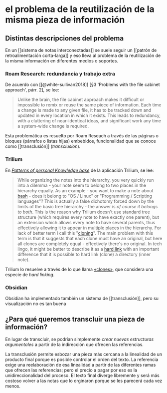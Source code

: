 # el problema de la reutilización de la misma pieza de información
## Distintas descripciones del problema

En un [[sistema de notas interconectadas]] se suele seguir un [[patrón de retroalimentación corta-larga]] y eso lleva al problema de la reutilización de la misma información en diferentes medios o soportes.

### Roam Research: redundancia y trabajo extra

De acuerdo con [[@white-sullivan2018]] [§3 'Problems with the file cabinet approach', párr. 2], se lee:

>Unlike the brain, the file cabinet approach makes it difficult or impossible to remix or reuse the same piece of information. Each time a change is made to any given file, it has to be tracked down and updated in every location in which it exists. This leads to redundancy, with a cluttering of near-identical ideas, and significant work any time a system-wide change is required.

Esta problemática es resuelto por Roam Reseach a través de las páginas o bloques (párrafos o listas hijas) embebidos, funcionalidad que se conoce como [[transclusión]] (*transclusion*).

### Trilium

En [*Patterns of personal Knowledge base*](https://github.com/zadam/trilium/wiki/Patterns-of-personal-knowledge-base) de la aplicación Trilium, se lee:

>While organizing the notes into the hierarchy, you very quickly run into a dilemma - your note seem to belong to two places in the hierarchy equally. As an example - you want to make a note about [bash](https://en.wikipedia.org/wiki/Bash_(Unix_shell)) - does it belong to "OS / Linux" or "Programming / Scripting languages"? This is actually a false dichotomy forced down by the limits of the basic tree hierarchy - the answer is _of course it belongs to both_. This is the reason why Trilium doesn't use standard tree structure (which requires every note to have exactly one parent), but an extension which allows every note to have several parents, thus effectively allowing it to appear in multiple places in the hierarchy. For lack of better term I call this "[cloning](https://github.com/zadam/trilium/wiki/Cloning-notes)". The main problem with this term is that it suggests that each clone must have an original, but here all clones are completely equal - effectively there's no original.
>In tech lingo, it might be better to describe it as a [hard link](https://en.wikipedia.org/wiki/Hard_link) with an important difference that it is possible to hard link (clone) a directory (inner note).

Trilium lo resuelve a través de lo que llama [«clones»](https://github.com/zadam/trilium/wiki/Cloning-notes), que considera una especie de *hard linking*.

### Obsidian

Obsidian ha implementado también un sistema de [[transclusión]], pero su visualización no es tan buena

## ¿Para qué queremos transcluir una pieza de información? 
En lugar de transcluir, se podrían simplemente *crear nuevas estructuras argumentales* a partir de la indirección que ofrecen las referencias. 

La transclusión permite esbozar una pieza más cercana a la linealidad de un producto final porque es posible controlar el orden del texto. La referencia exige una reelaboración de esa linealidad a partir de las diferentes ramas que ofrecen las referencias; pero el precio a pagar por eso es la unidireccionalidad del proceso. El texto final diverge libremente y será más costoso volver a las notas que lo orginaron porque se les parecerá cada vez menos.